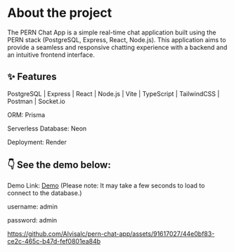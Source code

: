 <h1>About the project</h1>
<p>The PERN Chat App is a simple real-time chat application built using the PERN stack (PostgreSQL, Express, React, Node.js). This application aims to provide a seamless and responsive chatting experience with a backend and an intuitive frontend interface.</p>

## ✨ Features
<p>PostgreSQL | Express | React | Node.js | Vite | TypeScript | TailwindCSS | Postman | Socket.io</p>
<p>ORM: Prisma</p>
<p>Serverless Database: Neon</p>
<p>Deployment: Render</p>

## 👇 See the demo below:
<p>Demo Link: <a href="https://pern-chat-app-9ev7.onrender.com/" target="_blank"rel="noopener noreferrer">Demo</a> (Please note: It may take a few seconds to load to connect to the database.)</p>
<p>username: admin</p>
<p>password: admin</p>

https://github.com/Alvisalc/pern-chat-app/assets/91617027/44e0bf83-ce2c-465c-b47d-fef0801ea84b



